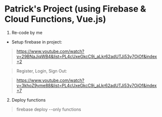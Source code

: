 # Patrick's Project (using Firebase & Cloud Functions, Vue.js)

1. Re-code by me

- Setup firebase in project:

> https://www.youtube.com/watch?v=29BNaJiqWB4&list=PL4cUxeGkcC9i_aLkr62adUTJi53y7OjOf&index=2

> Register, Login, Sign Out:

> https://www.youtube.com/watch?v=3khoZ9yme88&list=PL4cUxeGkcC9i_aLkr62adUTJi53y7OjOf&index=7

2. Deploy functions

> firebase deploy --only functions
